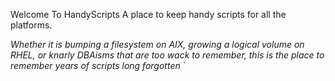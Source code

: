 Welcome To HandyScripts
A place to keep handy scripts for all the platforms.

_Whether it is bumping a filesystem on AIX, growing a logical volume on RHEL, or knarly DBAisms that are too wack to remember, this is the place to remember years of scripts long forgotten_
`
